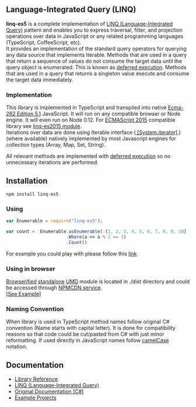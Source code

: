 ## Language-Integrated Query (LINQ) 
**linq-es5** is a complete implementation of [LINQ (Language-Integrated Query)](https://en.wikipedia.org/wiki/Language_Integrated_Query) pattern and enables you to express traversal, filter, and projection operations over data in JavaScript or any related programming languages (TypeScript, CoffeeScript, etc). <br/>
It provides an implementation of the standard query operators for querying any data source that implements Iterable<T>. Methods that are used in a query that return a sequence of values do not consume the target data until the query object is enumerated. This is known as [deferred execution](https://blogs.msdn.microsoft.com/charlie/2007/12/10/linq-and-deferred-execution/). Methods that are used in a query that returns a singleton value execute and consume the target data immediately.

### Implementation
This library is implemented in TypeScript and transpiled into native [Ecma-262 Edition 5.1](http://www.ecma-international.org/ecma-262/5.1/) JavaScript. It will run on any compatible browser or Node engine. It will even run on Node 0.12. For [ECMAScript 2015](http://www.ecma-international.org/ecma-262/6.0/) compatible library see [linq-es2015 module](https://www.npmjs.com/package/linq-es2015).<br/>
Iterations over data are done using Iterable interface ([ [System.iterator] ](https://developer.mozilla.org/en-US/docs/Web/JavaScript/Reference/Iteration_protocols)) (where available) natively implemented by most Javascript engines for collection types (Array, Map, Set, String). 

All relevant methods are implemented with [deferred execution](https://blogs.msdn.microsoft.com/charlie/2007/12/10/linq-and-deferred-execution/) so no unnecessary iterations are performed. 
## Installation
```
npm install linq-es5
```

### Using
```javascript
var Enumerable = require("linq-es5");

var count =  Enumerable.asEnumerable( [1, 2, 3, 4, 5, 6, 7, 8, 9, 10] )
                       .Where(a => a % 2 == 1)
                       .Count()

```
For example you could play with please follow this [link](https://tonicdev.com/npm/linq-es5)

### Using in browser
[Browserified](http://browserify.org/) [standalone](https://github.com/substack/node-browserify#usage) [UMD](https://github.com/umdjs/umd) module is located in ./dist directory and could be accessed through [NPMCDN service](https://npmcdn.com). <br/>[[See Example](https://jsfiddle.net/ENikS/pyvjcfa0/)]

### Naming Convention
When library is used in TypeScript method names follow original C# convention (Name starts with capital letter). It is done for compatibility reasons so that code could be cut/pasted from C# with just minor reformatting.
If used directly in JavaScript names follow [camelCase](https://en.wikipedia.org/wiki/CamelCase) notation.

## Documentation
*  [Library Reference](https://github.com/ENikS/LINQ/wiki)
*  [LINQ (Language-Integrated Query)](https://msdn.microsoft.com/en-us/library/bb397926.aspx)
*  [Original Documentation (C#)](https://msdn.microsoft.com/en-us/library/system.linq.enumerable.aspx)
*  [Example Projects](https://github.com/ENikS/LINQ/tree/examples)
